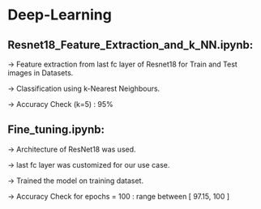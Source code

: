 # Deep-Learning

## Resnet18_Feature_Extraction_and_k_NN.ipynb:

-> Feature extraction from last fc layer of Resnet18 for Train and Test images in Datasets.

-> Classification using k-Nearest Neighbours.

-> Accuracy Check (k=5) : 95%


## Fine_tuning.ipynb:

-> Architecture of ResNet18 was used.

-> last fc layer was customized for our use case.

-> Trained the model on training dataset.

-> Accuracy Check for epochs = 100 : range between [ 97.15, 100 ]
